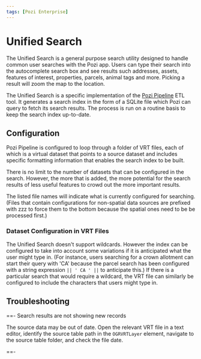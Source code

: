 ```yaml
---
tags: [Pozi Enterprise]
---
```


# Unified Search

The Unified Search is a general purpose search utility designed to handle common user searches with the Pozi app. Users can type their search into the autocomplete search box and see results such addresses, assets, features of interest, properties, parcels, animal tags and more. Picking a result will zoom the map to the location.

The Unified Search is a specific implementation of the [Pozi Pipeline](./pipeline/) ETL tool. It generates a search index in the form of a SQLite file which Pozi can query to fetch its search results. The process is run on a routine basis to keep the search index up-to-date.

## Configuration

Pozi Pipeline is configured to loop through a folder of VRT files, each of which is a virtual dataset that points to a source dataset and includes specific formatting information that enables the search index to be built.

There is no limit to the number of datasets that can be configured in the search. However, the more that is added, the more potential for the search results of less useful features to crowd out the more important results.

The listed file names will indicate what is currently configured for searching. (Files that contain configurations for non-spatial data sources are prefixed with zzz to force them to the bottom because the spatial ones need to be be processed first.)

### Dataset Configuration in VRT Files

The Unified Search doesn't support wildcards. However the index can be configured to take into account some variations if it is anticipated what the user might type in. (For instance, users searching for a crown allotment can start their query with 'CA' because the parcel search has been configured with a string expression `|| ' CA ' ||` to anticipate this.) If there is a particular search that would require a wildcard, the VRT file can similarly be configured to include the characters that users might type in.

## Troubleshooting

==- Search results are not showing new records

  The source data may be out of date. Open the relevant VRT file in a text editor, identify the source table path in the `OGRVRTLayer` element, navigate to the source table folder, and check the file date.

==-

